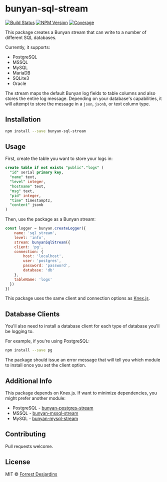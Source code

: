 # bunyan-sql-stream

[![Build Status][travis-image]][travis-url]
[![NPM Version][npm-image]][npm-url]
[![Coverage][coveralls-image]][coveralls-url]

This package creates a Bunyan stream that can write to a number of different SQL databases.

Currently, it supports:
- PostgreSQL
- MSSQL
- MySQL
- MariaDB
- SQLite3
- Oracle

The stream maps the default Bunyan log fields to table columns and also stores the entire log message. Depending on your database's capabilities, it will attempt to store the message in a `json`, `jsonb`, or text column type.

## Installation

```bash
npm install --save bunyan-sql-stream
```

## Usage

First, create the table you want to store your logs in:
```sql
create table if not exists "public"."logs" (
  "id" serial primary key,
  "name" text,
  "level" integer,
  "hostname" text,
  "msg" text,
  "pid" integer,
  "time" timestamptz,
  "content" jsonb
)
```

Then, use the package as a Bunyan stream:

```js
const logger = bunyan.createLogger({
	name: 'sql stream',
	level: 'info',
	stream: bunyanSqlStream({
    client: 'pg',
  	connection: {
  		host: 'localhost',
  		user: 'postgres',
  		password: 'password',
  		database: 'db'
  	},
  	tableName: 'logs'
  })
})
```

This package uses the same client and connection options as [Knex.js](http://knexjs.org/).

## Database Clients

You'll also need to install a database client for each type of database you'll be logging to.

For example, if you're using PostgreSQL:

```bash
npm install --save pg
```

The package should issue an error message that will tell you which module to install once you set the client option.

## Additional Info

This package depends on Knex.js. If want to minimize dependencies, you might prefer another module:
- PostgreSQL - [bunyan-postgres-stream](https://github.com/fdesjardins/bunyan-postgres-stream)
- MSSQL - [bunyan-mssql-stream](https://github.com/Vaelek/bunyan-mssql-stream)
- MySQL - [bunyan-mysql-stream](https://github.com/ehattori/bunyan-mysql)

## Contributing

Pull requests welcome.

## License

MIT © [Forrest Desjardins](https://github.com/fdesjardins)

[npm-url]: https://www.npmjs.com/package/bunyan-sql-stream
[npm-image]: https://img.shields.io/npm/v/bunyan-sql-stream.svg?style=flat
[travis-url]: https://travis-ci.org/fdesjardins/bunyan-sql-stream
[travis-image]: https://img.shields.io/travis/fdesjardins/bunyan-sql-stream.svg?style=flat
[coveralls-url]: https://coveralls.io/r/fdesjardins/bunyan-sql-stream
[coveralls-image]: https://img.shields.io/coveralls/fdesjardins/bunyan-sql-stream.svg?style=flat

